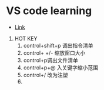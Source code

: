 # VS code learning

* [Link](https://www.youtube.com/watch?v=LOjUnXk_TNU)

1. HOT KEY
    1. control+shift+p 调出指令清单
    2. control+ +/- 缩放窗口大小
    3. control+p调出文件清单
    3. control+p+@ 入关键字缩小范围
    4. control+/ 改为注塑
    5. 

